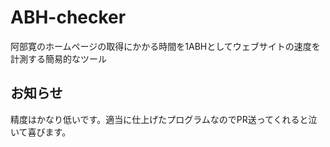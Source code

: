 # ABH-checker
阿部寛のホームページの取得にかかる時間を1ABHとしてウェブサイトの速度を計測する簡易的なツール

## お知らせ
精度はかなり低いです。適当に仕上げたプログラムなのでPR送ってくれると泣いて喜びます。
